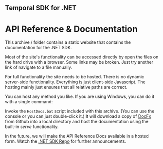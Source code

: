 ## Temporal SDK for .NET
# API Reference & Documentation

This archive / folder contains a static website that contains the documentation for the .NET SDK.

Most of the site's functionality can be accessed directly by open the files on the hard drive with a browser. Some links may be broken. Just try another link of navigate to a file manually.

For full functionality the site needs to be hosted. There is no dynamic server-side functionality. Everything is just client-side Javascript. The hosting mainly just ensures that all relative paths are correct. 

You can host any method you like. If you are using Windows, you can do it with a single command:

Invoke the `HostDocs.bat` script included with this archive. (You can use the console or you can just double-click it.)
It will download a copy of [DocFx](https://dotnet.github.io/docfx/index.html) from Github into a local directory and host the documentation using the built-in _serve_ functionality.

In the future, we will make the API Reference Docs available in a hosted form. Watch the [.NET SDK Repo](https://github.com/temporalio/sdk-dotnet) for further announcements.